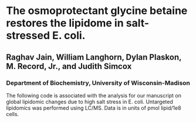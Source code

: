 # The osmoprotectant glycine betaine restores the lipidome in salt-stressed E. coli.

## Raghav Jain, William Langhorn, Dylan Plaskon, M. Record, Jr., and Judith Simcox 
### Department of Biochemistry, University of Wisconsin-Madison

The following code is associated with the analysis for our manuscript on global lipidomic changes due to high salt stress in E. coli. Untargeted lipidomics was performed using LC/MS. Data is in units of pmol lipid/1e8 cells. 

